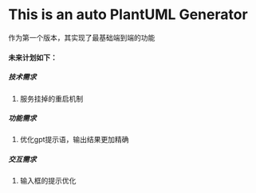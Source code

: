 # This is an auto PlantUML Generator
作为第一个版本，其实现了最基础端到端的功能
#### 未来计划如下：
##### 技术需求
1. 服务挂掉的重启机制
##### 功能需求
1. 优化gpt提示语，输出结果更加精确
##### 交互需求
1. 输入框的提示优化
